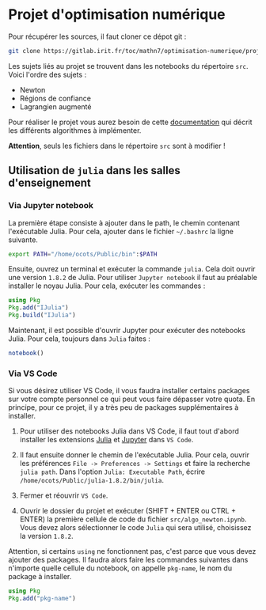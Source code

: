 # Projet d'optimisation numérique

Pour récupérer les sources, il faut cloner ce dépot git : 

```bash
git clone https://gitlab.irit.fr/toc/mathn7/optimisation-numerique/projet-optinum.git
```

Les sujets liés au projet se trouvent dans les notebooks du répertoire `src`. Voici l'ordre des sujets :

* Newton
* Régions de confiance
* Lagrangien augmenté

Pour réaliser le projet vous aurez besoin de cette [documentation](doc-projet.pdf) qui décrit les différents algorithmes à implémenter. 

**Attention**, seuls les fichiers dans le répertoire `src` sont à modifier !

## Utilisation de `julia` dans les salles d'enseignement

### Via Jupyter notebook

La première étape consiste à ajouter dans le path, le chemin contenant l'exécutable Julia. Pour cela, ajouter dans le fichier `~/.bashrc` la ligne suivante.

```bash
export PATH="/home/ocots/Public/bin":$PATH
```

Ensuite, ouvrez un terminal et exécuter la commande `julia`. Cela doit ouvrir une version `1.8.2` de Julia. Pour utiliser `Jupyter notebook` 
il faut au préalable installer le noyau Julia.  Pour cela, exécuter les commandes :

```julia
using Pkg
Pkg.add("IJulia")
Pkg.build("IJulia")
```

Maintenant, il est possible d'ouvrir Jupyter pour exécuter des notebooks Julia. Pour cela, toujours dans `Julia` faites :

```julia
notebook()
```

### Via VS Code

Si vous désirez utiliser VS Code, il vous faudra installer certains packages sur votre compte personnel ce qui peut vous faire dépasser votre quota.
En principe, pour ce projet, il y a très peu de packages supplémentaires à installer.

1. Pour utiliser des notebooks Julia dans VS Code, il faut tout d'abord installer les extensions [Julia](https://marketplace.visualstudio.com/items?itemName=julialang.language-julia) et [Jupyter](https://marketplace.visualstudio.com/items?itemName=ms-toolsai.jupyter) dans `VS Code`.

2. Il faut ensuite donner le chemin de l'exécutable Julia. Pour cela, ouvrir les préférences `File -> Preferences -> Settings` et faire la recherche `julia path`. Dans l'option `Julia: Executable Path`, écrire `/home/ocots/Public/julia-1.8.2/bin/julia`. 

3. Fermer et réouvrir `VS Code`.

4. Ouvrir le dossier du projet et exécuter (SHIFT + ENTER ou CTRL + ENTER) la première cellule de code du fichier `src/algo_newton.ipynb`. Vous devez alors sélectionner le code `Julia` qui sera utilisé, choisissez la version `1.8.2`.

Attention, si certains `using` ne fonctionnent pas, c'est parce que vous devez ajouter des packages. Il faudra alors faire les commandes suivantes dans 
n'importe quelle cellule du notebook, on appelle `pkg-name`, le nom du package à installer.

```julia
using Pkg
Pkg.add("pkg-name")
```




